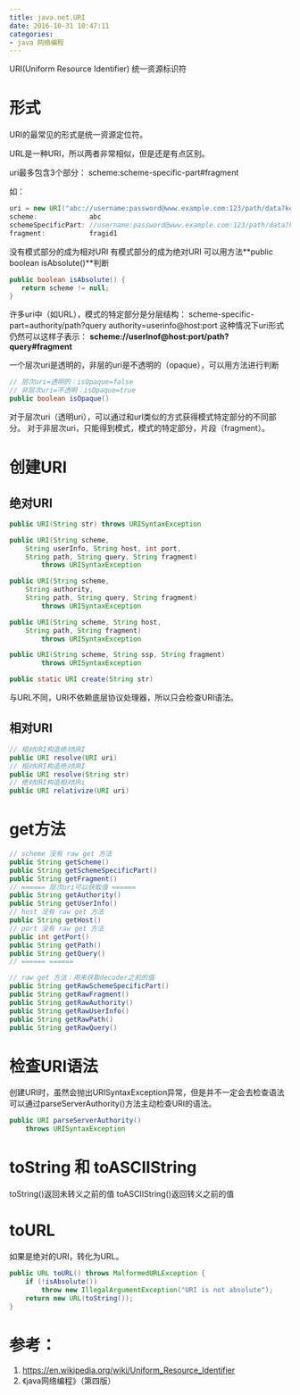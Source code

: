 ```yaml
---
title: java.net.URI
date: 2016-10-31 10:47:11
categories:
- java 网络编程
---
```


URI(Uniform Resource Identifier) 统一资源标识符

# 形式

URI的最常见的形式是统一资源定位符。

URL是一种URI，所以两者非常相似，但是还是有点区别。

uri最多包含3个部分：
scheme:scheme-specific-part#fragment

如：
```java
uri = new URI("abc://username:password@www.example.com:123/path/data?key=苹果&key2=肉#fragid1");
scheme:				abc
schemeSpecificPart:	//username:password@www.example.com:123/path/data?key=苹果&key2=肉
fragment:			fragid1
```

没有模式部分的成为相对URI
有模式部分的成为绝对URI
可以用方法**public boolean isAbsolute()**判断
```java
public boolean isAbsolute() {
   return scheme != null;
}
```

许多uri中（如URL），模式的特定部分是分层结构：
scheme-specific-part=authority/path?query
authority=userinfo@host:port
这种情况下uri形式仍然可以这样子表示：
**scheme://userInof@host:port/path?query#fragment**

一个层次uri是透明的，非层的uri是不透明的（opaque），可以用方法进行判断
```java
// 层次uri=透明的：isOpaque=false
// 非层次uri=不透明：isOpaque=true
public boolean isOpaque()
```

对于层次uri（透明uri），可以通过和url类似的方式获得模式特定部分的不同部分。
对于非层次uri，只能得到模式，模式的特定部分，片段（fragment）。


# 创建URI

## 绝对URI

```java
public URI(String str) throws URISyntaxException

public URI(String scheme,
	String userInfo, String host, int port,
	String path, String query, String fragment)
        throws URISyntaxException

public URI(String scheme,
	String authority,
	String path, String query, String fragment)
        throws URISyntaxException

public URI(String scheme, String host, 
	String path, String fragment)
        throws URISyntaxException

public URI(String scheme, String ssp, String fragment)
        throws URISyntaxException

public static URI create(String str)
```

与URL不同，URI不依赖底层协议处理器，所以只会检查URI语法。

## 相对URI

```java
// 相对URI构造绝对URI
public URI resolve(URI uri)
// 相对URI构造绝对URI
public URI resolve(String str)
// 绝对URI构造相对URi
public URI relativize(URI uri)
```

# get方法

```java
// scheme 没有 raw get 方法
public String getScheme()
public String getSchemeSpecificPart()
public String getFragment()
// ====== 层次uri可以获取值 ======
public String getAuthority()
public String getUserInfo()
// host 没有 raw get 方法
public String getHost()
// port 没有 raw get 方法
public int getPort()
public String getPath()
public String getQuery()
// ====== ======

// raw get 方法：用来获取decoder之前的值
public String getRawSchemeSpecificPart()
public String getRawFragment()
public String getRawAuthority()
public String getRawUserInfo()
public String getRawPath()
public String getRawQuery()
```

# 检查URI语法

创建URI时，虽然会抛出URISyntaxException异常，但是并不一定会去检查语法
可以通过parseServerAuthority()方法主动检查URI的语法。

```java
public URI parseServerAuthority()
	throws URISyntaxException
```

# toString 和 toASCIIString

toString()返回未转义之前的值
toASCIIString()返回转义之前的值

# toURL

如果是绝对的URI，转化为URL。

```java
public URL toURL() throws MalformedURLException {
	if (!isAbsolute())
		throw new IllegalArgumentException("URI is not absolute");
	return new URL(toString());
}
```

# 参考：

1. https://en.wikipedia.org/wiki/Uniform_Resource_Identifier
2. 《java网络编程》（第四版）
